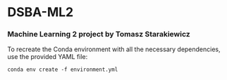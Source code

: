 # DSBA-ML2

### Machine Learning 2 project by Tomasz Starakiewicz

To recreate the Conda environment with all the necessary dependencies, use the provided YAML file:

`conda env create -f environment.yml`
